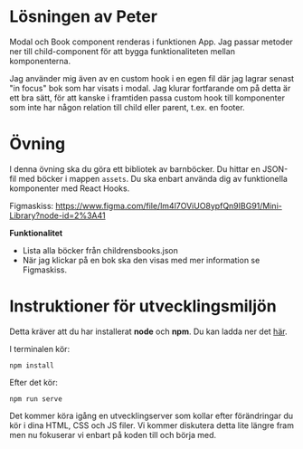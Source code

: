 # Lösningen av Peter

Modal och Book component renderas i funktionen App. Jag passar metoder ner till child-component för att bygga funktionaliteten mellan komponenterna. 

Jag använder mig även av en custom hook i en egen fil där jag lagrar senast "in focus" bok som har visats i modal. Jag klurar fortfarande om på detta är ett bra sätt, för att kanske i framtiden passa custom hook till komponenter som inte har någon relation till child eller parent, t.ex. en footer. 



# Övning

I denna övning ska du göra ett bibliotek av barnböcker. Du hittar en JSON-fil med böcker i mappen ```assets```. Du ska enbart använda dig av funktionella komponenter med React Hooks.

Figmaskiss: https://www.figma.com/file/lm4l7OViUO8ypfQn9IBG91/Mini-Library?node-id=2%3A41

**Funktionalitet**

* Lista alla böcker från childrensbooks.json
* När jag klickar på en bok ska den visas med mer information se Figmaskiss.

# Instruktioner för utvecklingsmiljön

Detta kräver att du har installerat **node** och **npm**. Du kan ladda ner det [här](https://nodejs.org/en/).

I terminalen kör:
```
npm install
````

Efter det kör:

```
npm run serve
````

Det kommer köra igång en utvecklingserver som kollar efter förändringar du kör i dina HTML, CSS och JS filer. Vi kommer diskutera detta lite längre fram men nu fokuserar vi enbart på koden till och börja med.
